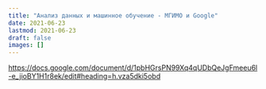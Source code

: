 ```yaml
---
title: "Анализ данных и машинное обучение - МГИМО и Google"
date: 2021-06-23
lastmod: 2021-06-23
draft: false
images: []
---
```


<https://docs.google.com/document/d/1pbHGrsPN99Xq4qUDbQeJgFmeeu6l-e_jioBY1H1r8ek/edit#heading=h.vza5dki5obd>
